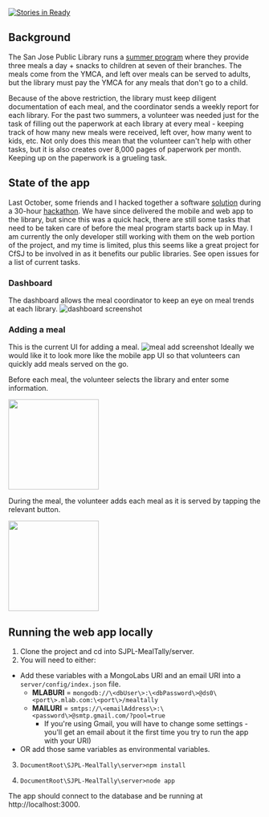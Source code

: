 
[![Stories in Ready](https://badge.waffle.io/codeforsanjose/SJPL-MealTally.png?label=ready&title=Ready)](https://waffle.io/codeforsanjose/SJPL-MealTally)
## Background

The San Jose Public Library runs a [summer program](https://www.sjpl.org/summerfood) where they provide three meals a day + snacks to children at seven of their branches. The meals come from the YMCA, and left over meals can be served to adults, but the library must pay the YMCA for any meals that don't go to a child.

Because of the above restriction, the library must keep diligent documentation of each meal, and the coordinator sends a weekly report for each library. For the past two summers, a volunteer was needed just for the task of filling out the paperwork at each library at every meal - keeping track of how many new meals were received, left over, how many went to kids, etc. Not only does this mean that the volunteer can't help with other tasks, but it is also creates over 8,000 pages of paperwork per month. Keeping up on the paperwork is a grueling task.

## State of the app

Last October, some friends and I hacked together a software [solution](https://github.com/robeau/SJPL-MealTally) during a 30-hour [hackathon](https://devpost.com/software/togetherly-mealtally). We have since delivered the mobile and web app to the library, but since this was a quick hack, there are still some tasks that need to be taken care of before the meal program starts back up in May. I am currently the only developer still working with them on the web portion of the project, and my time is limited, plus this seems like a great project for CfSJ to be involved in as it benefits our public libraries. See open issues for a list of current tasks.

### Dashboard

The dashboard allows the meal coordinator to keep an eye on meal trends at each library.
![dashboard screenshot](https://raw.githubusercontent.com/codeforsanjose/SJPL-MealTally/master/assets/dashboard.png)

### Adding a meal

This is the current UI for adding a meal.
![meal add screenshot](https://github.com/codeforsanjose/SJPL-MealTally/blob/master/assets/addmeals.png?raw=true)
Ideally we would like it to look more like the mobile app UI so that volunteers can quickly add meals served on the go.

Before each meal, the volunteer selects the library and enter some information.

<img src="https://github.com/codeforsanjose/SJPL-MealTally/blob/master/assets/Photo1.png?raw=true" width="180">

During the meal, the volunteer adds each meal as it is served by tapping the relevant button.

<img src="https://github.com/codeforsanjose/SJPL-MealTally/blob/master/assets/Photo2.png?raw=true" width="180">

## Running the web app locally

1. Clone the project and cd into SJPL-MealTally/server.
2. You will need to either:
  * Add these variables with a MongoLabs URI and an email URI into a `server/config/index.json` file.
    - **MLABURI** = `mongodb://\<dbUser\>:\<dbPassword\>@ds0\<port\>.mlab.com:\<port\>/mealtally`
    - **MAILURI** = `smtps://\<emailAddress\>:\<password\>@smtp.gmail.com/?pool=true`
      * If you're using Gmail, you will have to change some settings - you'll get an email about it the first time you try to run the app with your URI)
  * OR add those same variables as environmental variables.

3. `DocumentRoot\SJPL-MealTally\server>npm install`

4. `DocumentRoot\SJPL-MealTally\server>node app`

The app should connect to the database and be running at http://localhost:3000.
